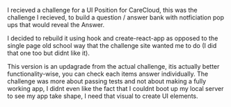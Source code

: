 I recieved a challenge for a UI Position for CareCloud, this was the challenge I recieved, to build a question / answer bank with notficiation pop ups that would reveal the Answer.

I decided to rebuild it using hook and create-react-app as opposed to the single page old school way that the challenge site wanted me to do (I did that one too but didnt like it).

This version is an updagrade from the actual challenge, itis actually better functionality-wise, you can check each items answer individually. The challenge was more about passing tests and not about making a fully working app, I didnt even like the fact that I couldnt boot up my local server to see my app take shape, I need that visual to create UI elements.
